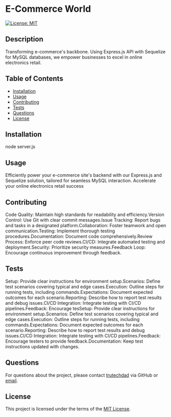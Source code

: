 # E-Commerce World

[![License: MIT](https://img.shields.io/badge/license-MIT-blue)](https://opensource.org/licenses/MIT)

## Description

Transforming e-commerce's backbone. Using Express.js API with Sequelize for MySQL databases, we empower businesses to excel in online electronics retail.

## Table of Contents

- [Installation](#installation)
- [Usage](#usage)
- [Contributing](#contributing)
- [Tests](#tests)
- [Questions](#questions)
- [License](#license)

## Installation

node server.js

## Usage

Efficiently power your e-commerce site's backend with our Express.js and Sequelize solution, tailored for seamless MySQL interaction. Accelerate your online electronics retail success

## Contributing

Code Quality: Maintain high standards for readability and efficiency.Version Control: Use Git with clear commit messages.Issue Tracking: Report bugs and tasks in a designated platform.Collaboration: Foster teamwork and open communication.Testing: Implement thorough testing procedures.Documentation: Document code comprehensively.Review Process: Enforce peer code reviews.CI/CD: Integrate automated testing and deployment.Security: Prioritize security measures.Feedback Loop: Encourage continuous improvement through feedback.

## Tests

Setup: Provide clear instructions for environment setup.Scenarios: Define test scenarios covering typical and edge cases.Execution: Outline steps for running tests, including commands.Expectations: Document expected outcomes for each scenario.Reporting: Describe how to report test results and debug issues.CI/CD Integration: Integrate testing with CI/CD pipelines.Feedback: Encourage tesSetup: Provide clear instructions for environment setup.Scenarios: Define test scenarios covering typical and edge cases.Execution: Outline steps for running tests, including commands.Expectations: Document expected outcomes for each scenario.Reporting: Describe how to report test results and debug issues.CI/CD Integration: Integrate testing with CI/CD pipelines.Feedback: Encourage testers to provide feedback.Documentation: Keep test instructions updated with changes.

## Questions

For questions about the project, please contact [trutechdad](https://github.com/trutechdad) via GitHub or [email](mailto:Phambrown@carolina.rr.com).

## License

This project is licensed under the terms of the [MIT License](https://opensource.org/licenses/MIT).
